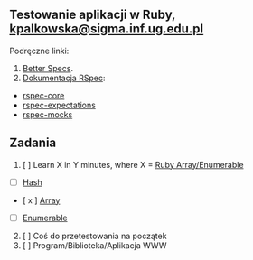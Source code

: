 ## Testowanie aplikacji w Ruby, kpalkowska@sigma.inf.ug.edu.pl


Podręczne linki:

1. [Better Specs](http://betterspecs.org/).
1. [Dokumentacja RSpec](http://rspec.info/):
  - [rspec-core](https://github.com/rspec/rspec-core)
  - [rspec-expectations](https://github.com/rspec/rspec-expectations)
  - [rspec-mocks](https://github.com/rspec/rspec-mocks)


## Zadania

1. [ ] Learn X in Y minutes, where X = [Ruby Array/Enumerable](/)
  - [ ] [Hash](http://ruby-doc.org/core-2.2.3/Hash.html)
  - [ x ] [Array](array.md)
  - [ ] [Enumerable](http://ruby-doc.org/core-2.2.3/Enumerable.html)
2. [ ] Coś do przetestowania na początek
3. [ ] Program/Biblioteka/Aplikacja WWW
